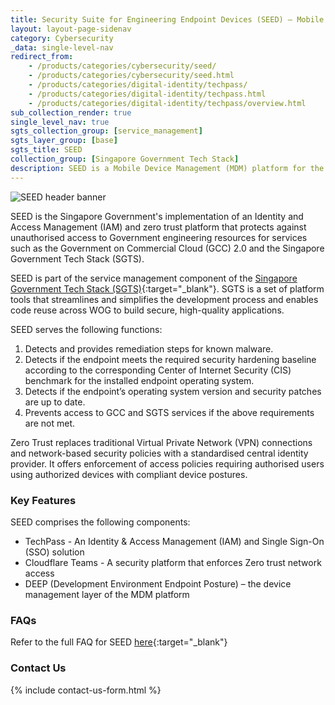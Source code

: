 ```yaml
---
title: Security Suite for Engineering Endpoint Devices (SEED) – Mobile Device Management (MDM) Platform for GCC 2.0 Environment
layout: layout-page-sidenav
category: Cybersecurity
_data: single-level-nav
redirect_from:
    - /products/categories/cybersecurity/seed/
    - /products/categories/cybersecurity/seed.html
    - /products/categories/digital-identity/techpass/
    - /products/categories/digital-identity/techpass.html
    - /products/categories/digital-identity/techpass/overview.html
sub_collection_render: true
single_level_nav: true
sgts_collection_group: [service_management]
sgts_layer_group: [base]
sgts_title: SEED
collection_group: [Singapore Government Tech Stack]
description: SEED is a Mobile Device Management (MDM) platform for the Government hosted on Government on Commercial Cloud (GCC) 2.0 environment.
---
```


![SEED header banner](/assets/img/SEED-HeaderBanner-v1.png)

SEED is the Singapore Government's implementation of an Identity and Access Management (IAM) and zero trust platform that protects against unauthorised access to Government engineering resources for services such as the Government on Commercial Cloud (GCC) 2.0 and the Singapore Government Tech Stack (SGTS).

SEED is part of the service management component of the [Singapore Government Tech Stack (SGTS)](https://www.developer.tech.gov.sg/singapore-government-tech-stack/overview/index.html){:target="_blank"}. SGTS is a set of platform tools that streamlines and simplifies the development process and enables code reuse across WOG to build secure, high-quality applications.

SEED serves the following functions:
1. Detects and provides remediation steps for known malware.
2. Detects if the endpoint meets the required security hardening baseline according to the corresponding Center of Internet Security (CIS) benchmark for the installed endpoint operating system.
3. Detects if the endpoint’s operating system version and security patches are up to date.
4. Prevents access to GCC and SGTS services if the above requirements are not met.

Zero Trust replaces traditional Virtual Private Network (VPN) connections and network-based security policies with a standardised central identity provider. It offers enforcement of access policies requiring authorised users using authorized devices with compliant device postures.

### Key Features

SEED comprises the following components:

- TechPass - An Identity & Access Management (IAM) and Single Sign-On (SSO) solution
- Cloudflare Teams - A security platform that enforces Zero trust network access 
- DEEP (Development Environment Endpoint Posture) – the device management layer of the MDM platform

### FAQs

Refer to the full FAQ for SEED [here](https://docs.developer.tech.gov.sg/docs/security-suite-for-engineering-endpoint-devices/faqs/cloudflare-warp-known-issues){:target="_blank"}

### Contact Us

{% include contact-us-form.html %}
